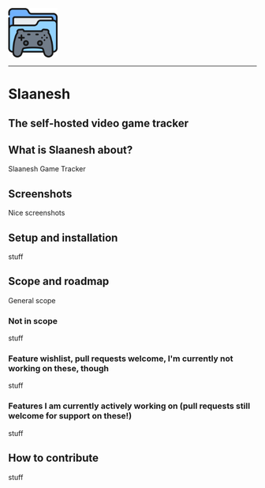 <img src="/assets/Slaanesh.png" width="auto" height="100"/>

---

# Slaanesh
## The self-hosted video game tracker

## What is Slaanesh about?
Slaanesh Game Tracker

## Screenshots
Nice screenshots

## Setup and installation
stuff

## Scope and roadmap
General scope

### Not in scope
stuff

### Feature wishlist, pull requests welcome, I'm currently not working on these, though
stuff

### Features I am currently actively working on (pull requests still welcome for support on these!)
stuff

## How to contribute
stuff
